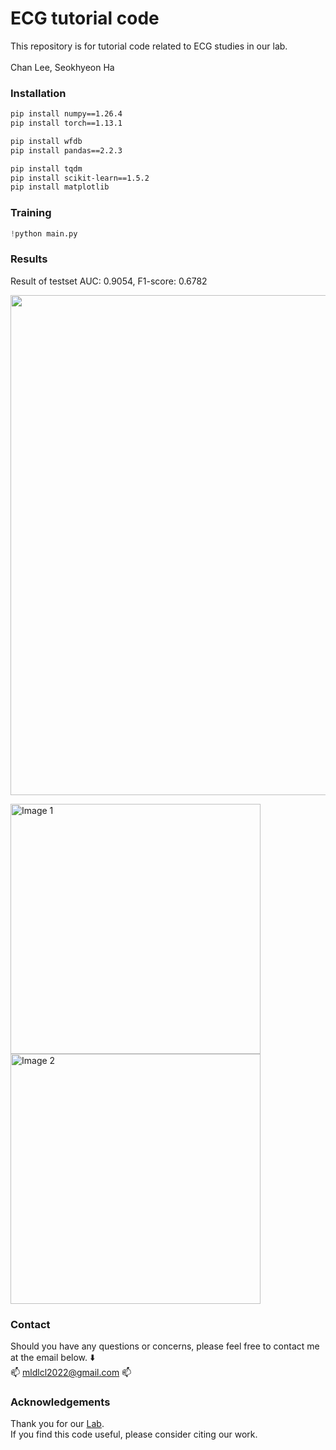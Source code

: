 # ECG tutorial code
This repository is for tutorial code related to ECG studies in our lab.  
</br>
Chan Lee, Seokhyeon Ha  

### Installation
```bash
pip install numpy==1.26.4
pip install torch==1.13.1

pip install wfdb
pip install pandas==2.2.3

pip install tqdm
pip install scikit-learn==1.5.2
pip install matplotlib
```

### Training
```python
!python main.py
```

### Results
Result of testset
AUC: 0.9054, F1-score: 0.6782
<p align="center">
  <img src="https://github.com/user-attachments/assets/7d57cd3f-8620-49a8-b60f-bc8291ab7035" width="800">
</p>
<p>
  <img src="https://github.com/user-attachments/assets/e5d34a0b-75ee-432c-b171-fd29efb11066" alt="Image 1" width="400"/>
  <img src="https://github.com/user-attachments/assets/985fa270-00b3-44c6-b562-8d194b2f16c0" alt="Image 2" width="400"/>
</p>

### Contact
Should you have any questions or concerns, please feel free to contact me at the email below. ⬇️</br>
📫 mldlcl2022@gmail.com 📫

### Acknowledgements
Thank you for our [Lab](https://www.k-medai.com/home).  
If you find this code useful, please consider citing our work.
